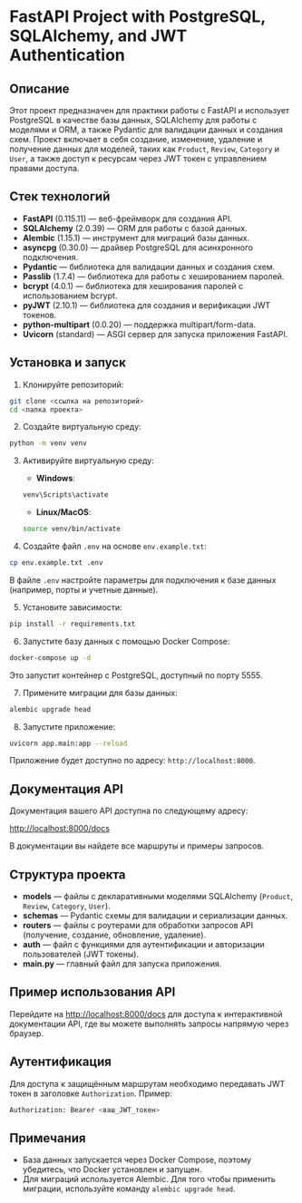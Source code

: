 # FastAPI Project with PostgreSQL, SQLAlchemy, and JWT Authentication

## Описание

Этот проект предназначен для практики работы с FastAPI и использует PostgreSQL в качестве базы данных, SQLAlchemy для работы с моделями и ORM, а также Pydantic для валидации данных и создания схем. Проект включает в себя создание, изменение, удаление и получение данных для моделей, таких как `Product`, `Review`, `Category` и `User`, а также доступ к ресурсам через JWT токен с управлением правами доступа.

## Стек технологий

- **FastAPI** (0.115.11) — веб-фреймворк для создания API.
- **SQLAlchemy** (2.0.39) — ORM для работы с базой данных.
- **Alembic** (1.15.1) — инструмент для миграций базы данных.
- **asyncpg** (0.30.0) — драйвер PostgreSQL для асинхронного подключения.
- **Pydantic** — библиотека для валидации данных и создания схем.
- **Passlib** (1.7.4) — библиотека для работы с хешированием паролей.
- **bcrypt** (4.0.1) — библиотека для хеширования паролей с использованием bcrypt.
- **pyJWT** (2.10.1) — библиотека для создания и верификации JWT токенов.
- **python-multipart** (0.0.20) — поддержка multipart/form-data.
- **Uvicorn** (standard) — ASGI сервер для запуска приложения FastAPI.

## Установка и запуск

1. Клонируйте репозиторий:

```bash
git clone <ссылка на репозиторий>
cd <папка проекта>
```

2. Создайте виртуальную среду:

```bash
python -m venv venv
```

3. Активируйте виртуальную среду:

   - **Windows**:

   ```bash
   venv\Scripts\activate
   ```

   - **Linux/MacOS**:

   ```bash
   source venv/bin/activate
   ```

4. Создайте файл `.env` на основе `env.example.txt`:

```bash
cp env.example.txt .env
```

В файле `.env` настройте параметры для подключения к базе данных (например, порты и учетные данные).

5. Установите зависимости:

```bash
pip install -r requirements.txt
```

6. Запустите базу данных с помощью Docker Compose:

```bash
docker-compose up -d
```

Это запустит контейнер с PostgreSQL, доступный по порту 5555.

7. Примените миграции для базы данных:

```bash
alembic upgrade head
```

8. Запустите приложение:

```bash
uvicorn app.main:app --reload
```

Приложение будет доступно по адресу: `http://localhost:8000`.

## Документация API

Документация вашего API доступна по следующему адресу:

[http://localhost:8000/docs](http://localhost:8000/docs)

В документации вы найдете все маршруты и примеры запросов.

## Структура проекта

- **models** — файлы с декларативными моделями SQLAlchemy (`Product`, `Review`, `Category`, `User`).
- **schemas** — Pydantic схемы для валидации и сериализации данных.
- **routers** — файлы с роутерами для обработки запросов API (получение, создание, обновление, удаление).
- **auth** — файл с функциями для аутентификации и авторизации пользователей (JWT токены).
- **main.py** — главный файл для запуска приложения.

## Пример использования API

Перейдите на [http://localhost:8000/docs](http://localhost:8000/docs) для доступа к интерактивной документации API, где вы можете выполнять запросы напрямую через браузер.

## Аутентификация

Для доступа к защищённым маршрутам необходимо передавать JWT токен в заголовке `Authorization`. Пример:

```bash
Authorization: Bearer <ваш_JWT_токен>
```

## Примечания

- База данных запускается через Docker Compose, поэтому убедитесь, что Docker установлен и запущен.
- Для миграций используется Alembic. Для того чтобы применить миграции, используйте команду `alembic upgrade head`.